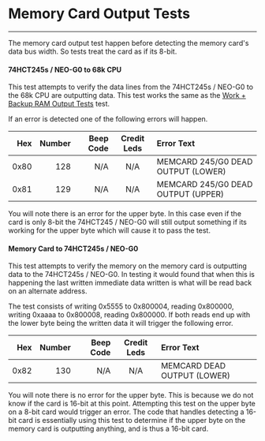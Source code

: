 # Memory Card Output Tests
---
The memory card output test happen before detecting the memory card's data bus
width.  So tests treat the card as if its 8-bit.

#### 74HCT245s / NEO-G0 to 68k CPU
This test attempts to verify the data lines from the 74HCT245s / NEO-G0 to the
68k CPU are outputting data.  This test works the same as the
[Work + Backup RAM Output Tests](wbram_oe.md) test.

If an error is detected one of the following errors will happen.

|  Hex  | Number | Beep Code |  Credit Leds  | Error Text |
| ----: | -----: | --------: | :-----------: | :--------- |
|  0x80 |    128 |       N/A |           N/A | MEMCARD 245/G0 DEAD OUTPUT (LOWER) |
|  0x81 |    129 |       N/A |           N/A | MEMCARD 245/G0 DEAD OUTPUT (UPPER) |

You will note there is an error for the upper byte.  In this case even if the
card is only 8-bit the 74HCT245 / NEO-G0 will still output something if its
working for the upper byte which will cause it to pass the test.

#### Memory Card to 74HCT245s / NEO-G0
This test attempts to verify the memory on the memory card is outputting data
to the 74HCT245s / NEO-G0.  In testing it would found that when this is
happening the last written immediate data written is what will be read back
on an alternate address.

The test consists of writing 0x5555 to 0x800004, reading 0x800000, writing
0xaaaa to 0x800008, reading 0x800000.  If both reads end up with the lower byte
being the written data it will trigger the following error.

|  Hex  | Number | Beep Code |  Credit Leds  | Error Text |
| ----: | -----: | --------: | :-----------: | :--------- |
|  0x82 |    130 |       N/A |           N/A | MEMCARD DEAD OUTPUT (LOWER) |

You will note there is no error for the upper byte.  This is because we do not
know if the card is 16-bit at this point.  Attempting this test on the upper
byte on a 8-bit card would trigger an error.  The code that handles detecting
a 16-bit card is essentially using this test to determine if the upper byte on
the memory card is outputting anything, and is thus a 16-bit card.
